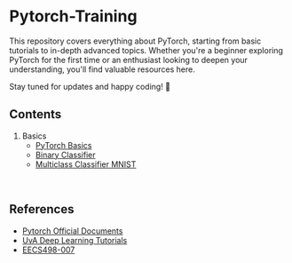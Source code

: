 # Pytorch-Training

This repository covers everything about PyTorch, starting from basic tutorials to in-depth advanced topics. Whether you're a beginner exploring PyTorch for the first time or an enthusiast looking to deepen your understanding, you'll find valuable resources here.

Stay tuned for updates and happy coding! 🚀

## Contents 

1. Basics
   - [PyTorch Basics](./Basics/Pytorch_basics.ipynb)
   - [Binary Classifier](./Basics/Binary_classifier.py)
   - [Multiclass Classifier MNIST](./Basics/multiclass_classification_MNIST.ipynb)



<br>

## References
- [Pytorch Official Documents](https://pytorch.org/tutorials/)
- [UvA Deep Learning Tutorials](https://github.com/phlippe/uvadlc_notebooks)
- [EECS498-007](https://web.eecs.umich.edu/~justincj/teaching/eecs498/WI2022/)
